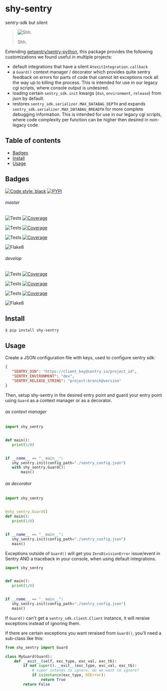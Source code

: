 # shy-sentry
sentry-sdk but silent

> ![Shh.](https://docs.arrai-dev.com/shy-sentry/readme/shy-sentry.png)
>
> Shh.

Extending [getsentry/sentry-python](https://github.com/getsentry/sentry-python), this package provides the following
 customizations we found useful in multiple projects:
* default integrations that have a silent `AtexitIntegration.callback`
* a `Guard()` context manager / decorator which provides quite sentry feedback on errors for parts of code that cannot
 let exceptions rock all the way up to killing the process. This is intended for use in our legacy cgi scripts, where console output is undesired.
* loading certain `sentry_sdk.init` kwargs (`dsn`, `environment`, `release`) from json by default.
* restores `sentry_sdk.serializer.MAX_DATABAG_DEPTH` and expands `sentry_sdk.serializer.MAX_DATABAG_BREADTH` for more
 complete debugging information. This is intended for use in our legacy cgi scripts, where code complexity per function can be higher then desired in non-legacy code.

## Table of contents

* [Badges](#badges)
* [Install](#install)
* [Usage](#Usage)

## Badges

[![Code style: black](https://img.shields.io/badge/code%20style-black-000000.svg?style=for-the-badge)](https://github.com/psf/black) [![PYPI](https://img.shields.io/pypi/v/shy-sentry?style=for-the-badge)](https://pypi.org/project/shy-sentry/)

###### master

![Tests](https://docs.arrai-dev.com/shy-sentry/artifacts/master/python38.svg) [![Coverage](https://docs.arrai-dev.com/shy-sentry/artifacts/master/python38.coverage.svg)](https://docs.arrai-dev.com/shy-sentry/artifacts/master/htmlcov_python38/)

![Tests](https://docs.arrai-dev.com/shy-sentry/artifacts/master/python37.svg) [![Coverage](https://docs.arrai-dev.com/shy-sentry/artifacts/master/python37.coverage.svg)](https://docs.arrai-dev.com/shy-sentry/artifacts/master/htmlcov_python37/)

![Tests](https://docs.arrai-dev.com/shy-sentry/artifacts/master/python36.svg) [![Coverage](https://docs.arrai-dev.com/shy-sentry/artifacts/master/python36.coverage.svg)](https://docs.arrai-dev.com/shy-sentry/artifacts/master/htmlcov_python36/)

![Flake8](https://docs.arrai-dev.com/shy-sentry/artifacts/master/flake8.svg)

###### develop

![Tests](https://docs.arrai-dev.com/shy-sentry/artifacts/develop/python38.svg) [![Coverage](https://docs.arrai-dev.com/shy-sentry/artifacts/develop/python38.coverage.svg)](https://docs.arrai-dev.com/shy-sentry/artifacts/develop/htmlcov_python38/)

![Tests](https://docs.arrai-dev.com/shy-sentry/artifacts/develop/python37.svg) [![Coverage](https://docs.arrai-dev.com/shy-sentry/artifacts/develop/python37.coverage.svg)](https://docs.arrai-dev.com/shy-sentry/artifacts/develop/htmlcov_python37/)

![Tests](https://docs.arrai-dev.com/shy-sentry/artifacts/develop/python36.svg) [![Coverage](https://docs.arrai-dev.com/shy-sentry/artifacts/develop/python36.coverage.svg)](https://docs.arrai-dev.com/shy-sentry/artifacts/develop/htmlcov_python36/)

![Flake8](https://docs.arrai-dev.com/shy-sentry/artifacts/develop/flake8.svg)

## Install

```bash
$ pip install shy-sentry
```

## Usage
Create a JSON configuration file with keys, used to configure sentry sdk:
```json
{
   "SENTRY_DSN": "https://client_key@sentry.io/project_id",
   "SENTRY_ENVIRONMENT": "dev",
   "SENTRY_RELEASE_STRING": "project:branch@version"
}
```

Then, setup shy-sentry in the desired entry point and guard your entry point using `Guard` as a context manager or as a
 decorator.

###### as context manager
```python
import shy_sentry


def main():
   print(1/0)


if __name__ == "__main__":
   shy_sentry.init(config_path="./sentry_config.json")
   with shy_sentry.Guard():
       main()
```

###### as decorator
```python
import shy_sentry


@shy_sentry.Guard()
def main():
   print(1/0)


if __name__ == "__main__":
   shy_sentry.init(config_path="./sentry_config.json")
   main()
```

Exceptions outside of `Guard()` will get you `ZeroDivisionError` issue/event in Sentry AND a traceback in your console,
 when using default integrations.

```python
import shy_sentry


def main():
   print(1/0)


if __name__ == "__main__":
   shy_sentry.init(config_path="./sentry_config.json")
   main()
```

If `Guard()` can't get a `sentry_sdk.client.Client` instance, it will reraise exceptions instead of ignoring them.

If there are certain exceptions you want reraised from `Guard()`, you'll need a sub-class like this:

```python
from shy_sentry import Guard

class MyGuard(Guard):
    def __exit__(self, exc_type, exc_val, exc_tb):
        if not super().__exit__(exc_type, exc_val, exc_tb):
            # super intends to ignore, do we want to ignore?
            if isinstance(exc_type, OSError):
                return True
        return False
```

